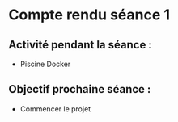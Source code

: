 # Compte rendu séance 1 

## Activité pendant la séance :  
- Piscine Docker

## Objectif prochaine séance :  
- Commencer le projet